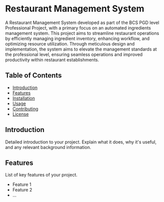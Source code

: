 # Restaurant Management System

A Restaurant Management System developed as part of the BCS PGD level Professional Project, with a primary focus on an automated ingredients management system. This project aims to streamline restaurant operations by efficiently managing ingredient inventory, enhancing workflow, and optimizing resource utilization. Through meticulous design and implementation, the system aims to elevate the management standards at the professional level, ensuring seamless operations and improved productivity within restaurant establishments.

## Table of Contents

- [Introduction](#introduction)
- [Features](#features)
- [Installation](#installation)
- [Usage](#usage)
- [Contributing](#contributing)
- [License](#license)

## Introduction

Detailed introduction to your project. Explain what it does, why it's useful, and any relevant background information.

## Features

List of key features of your project.

- Feature 1
- Feature 2
- ...
